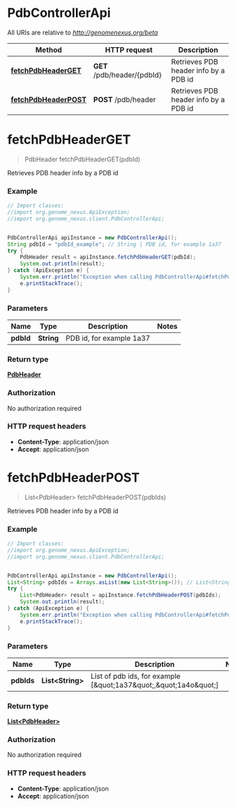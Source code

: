 # PdbControllerApi

All URIs are relative to *http://genomenexus.org/beta*

Method | HTTP request | Description
------------- | ------------- | -------------
[**fetchPdbHeaderGET**](PdbControllerApi.md#fetchPdbHeaderGET) | **GET** /pdb/header/{pdbId} | Retrieves PDB header info by a PDB id
[**fetchPdbHeaderPOST**](PdbControllerApi.md#fetchPdbHeaderPOST) | **POST** /pdb/header | Retrieves PDB header info by a PDB id


<a name="fetchPdbHeaderGET"></a>
# **fetchPdbHeaderGET**
> PdbHeader fetchPdbHeaderGET(pdbId)

Retrieves PDB header info by a PDB id

### Example
```java
// Import classes:
//import org.genome_nexus.ApiException;
//import org.genome_nexus.client.PdbControllerApi;


PdbControllerApi apiInstance = new PdbControllerApi();
String pdbId = "pdbId_example"; // String | PDB id, for example 1a37
try {
    PdbHeader result = apiInstance.fetchPdbHeaderGET(pdbId);
    System.out.println(result);
} catch (ApiException e) {
    System.err.println("Exception when calling PdbControllerApi#fetchPdbHeaderGET");
    e.printStackTrace();
}
```

### Parameters

Name | Type | Description  | Notes
------------- | ------------- | ------------- | -------------
 **pdbId** | **String**| PDB id, for example 1a37 |

### Return type

[**PdbHeader**](PdbHeader.md)

### Authorization

No authorization required

### HTTP request headers

 - **Content-Type**: application/json
 - **Accept**: application/json

<a name="fetchPdbHeaderPOST"></a>
# **fetchPdbHeaderPOST**
> List&lt;PdbHeader&gt; fetchPdbHeaderPOST(pdbIds)

Retrieves PDB header info by a PDB id

### Example
```java
// Import classes:
//import org.genome_nexus.ApiException;
//import org.genome_nexus.client.PdbControllerApi;


PdbControllerApi apiInstance = new PdbControllerApi();
List<String> pdbIds = Arrays.asList(new List<String>()); // List<String> | List of pdb ids, for example [\"1a37\",\"1a4o\"]
try {
    List<PdbHeader> result = apiInstance.fetchPdbHeaderPOST(pdbIds);
    System.out.println(result);
} catch (ApiException e) {
    System.err.println("Exception when calling PdbControllerApi#fetchPdbHeaderPOST");
    e.printStackTrace();
}
```

### Parameters

Name | Type | Description  | Notes
------------- | ------------- | ------------- | -------------
 **pdbIds** | **List&lt;String&gt;**| List of pdb ids, for example [\&quot;1a37\&quot;,\&quot;1a4o\&quot;] |

### Return type

[**List&lt;PdbHeader&gt;**](PdbHeader.md)

### Authorization

No authorization required

### HTTP request headers

 - **Content-Type**: application/json
 - **Accept**: application/json


